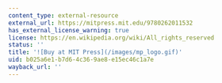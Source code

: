 ```yaml
---
content_type: external-resource
external_url: https://mitpress.mit.edu/9780262011532
has_external_license_warning: true
license: https://en.wikipedia.org/wiki/All_rights_reserved
status: ''
title: '![Buy at MIT Press](/images/mp_logo.gif)'
uid: b025a6e1-b7d6-4c36-9ae8-e15ec46c1a7e
wayback_url: ''
---
```

